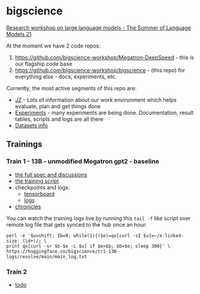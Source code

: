 # bigscience

[Research workshop on large language models - The Summer of Language Models 21](https://bigscience.huggingface.co/)

At the moment we have 2 code repos:

1. https://github.com/bigscience-workshop/Megatron-DeepSpeed - this is our flagship code base
2. https://github.com/bigscience-workshop/bigscience - (this repo) for everything else - docs, experiments, etc.

Currently, the most active segments of this repo are:

- [JZ](./jz/) - Lots of information about our work environment which helps evaluate, plan and get things done
- [Experiments](./experiments) - many experiments are being done. Documentation, result tables, scripts and logs are all there
- [Datasets info](./data/)


## Trainings

### Train 1 - 13B - unmodified Megatron gpt2 - baseline

* [the full spec and discussions](./train/tr1-13B-base)
* [the training script](./train/tr1-13B-base/tr1-13B-round1.slurm)
* checkpoints and logs:
   - [tensorboard](https://huggingface.co/bigscience/tr1-13B-tensorboard/tensorboard)
   - [logs](https://huggingface.co/bigscience/tr1-13B-logs/)
* [chronicles](./train/tr1-13B-base/chronicles.md)

You can watch the training logs live by running this `tail -f` like script over remote log file that gets synced to the hub once an hour:
```
perl -e '$u=shift; $b=0; while(1){($e)=qx[curl -sI $u]=~/x-linked-size: (\d+)/; \
print qx[curl -sr $b-$e -L $u] if $e>$b; $b=$e; sleep 300}' \
https://huggingface.co/bigscience/tr1-13B-logs/resolve/main/main_log.txt
```

### Train 2

* [todo](./train/tr2/TODO.md)
